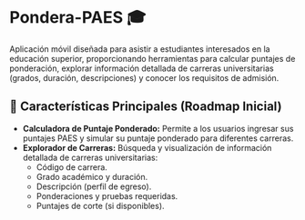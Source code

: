 # Pondera-PAES 🎓

Aplicación móvil diseñada para asistir a estudiantes interesados en la educación superior, proporcionando herramientas para calcular puntajes de ponderación, explorar información detallada de carreras universitarias (grados, duración, descripciones) y conocer los requisitos de admisión.

## 🌟 Características Principales (Roadmap Inicial)

* **Calculadora de Puntaje Ponderado:** Permite a los usuarios ingresar sus puntajes PAES y simular su puntaje ponderado para diferentes carreras.
* **Explorador de Carreras:** Búsqueda y visualización de información detallada de carreras universitarias:
    * Código de carrera.
    * Grado académico y duración.
    * Descripción (perfil de egreso).
    * Ponderaciones y pruebas requeridas.
    * Puntajes de corte (si disponibles).
